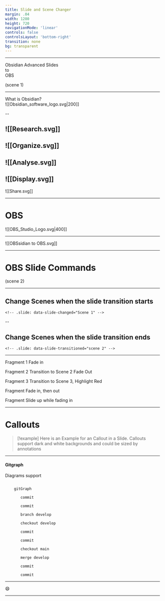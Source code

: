 ```yaml
---
title: Slide and Scene Changer
margin: .04
width: 1280
height: 720
navigationMode: 'linear'
controls: false
controlsLayout: 'bottom-right'
transition: none
bg: transparent
---
```

<grid drag="0 0" />

---

<!-- .slide: data-on-obs-scene-change= "true" -->
<!-- .slide: data-overview-shown= "Scene 3" -->

<!-- .slide: data-slide-name="Scene 1" -->
<!-- .slide: data-slide-changed="Scene 1" -->

<div>
Obsidian 
Advanced Slides <br>
to
<br> OBS 
</div>
<!-- element class="r-fit-text" -->

(scene 1)

---

<!-- .slide: data-slide-changed="Scene 2" -->
<!-- slide bg="rgba(0,0,0,.99)" -->
What is Obsidian?<bR>
![[Obsidian_software_logo.svg|200]]
<!-- element class="r-fit-text" -->


--

<!-- slide data-transition="none" -->
<!-- .slide: data-slide-changed="Scene 1" -->

![[Research.svg]]
--
<!-- .slide: data-slide-changed="Scene 1" -->

![[Organize.svg]]
--
<!-- .slide: data-slide-changed="Scene 1" -->
![[Analyse.svg]]
--
<!-- .slide: data-slide-changed="Scene 1" -->
![[Display.svg]]
--

<!-- .slide: data-slide-changed="Scene 1" -->
![[Share.svg]]

---
<!-- .slide: data-slide-changed="Scene 1" -->
# OBS<br>
![[OBS_Studio_Logo.svg|400]]



---
<!-- .slide: data-slide-changed="Scene 1" -->

<grid drag="75 75" drop="15 15" bg="rgba(255, 255, 255, 0.5)" style="border-radius:15px">
![[OBSsidian to OBS.svg]]
</grid>

---
<!-- slide data-transition="fade-in slide-out" -->
<!-- slide bg="black" -->
<!-- .slide: data-slide-changed="Scene 2" -->
# OBS Slide Commands
(scene 2)

---

<!-- slide data-transition="zoom-in slide-out" -->
<!-- .slide: data-slide-name="Scene 1" -->
<!-- .slide: data-slide-changed="Scene 1" -->


## Change Scenes when the slide transition starts 

```
<!-- .slide: data-slide-changed="Scene 1" -->
```

--

<!-- .slide: data-slide-transitioned="Scene 2" -->
<!-- slide data-transition="zoom" -->

## Change Scenes when the slide transition ends 
```
<!-- .slide: data-slide-transitioned="scene 2" -->
```
  
---

<!-- .slide: data-slide-changed="Scene 1" -->


Fragment 1 Fade in <!-- element class="fragment" -->

Fragment 2 Transition to Scene 2 Fade Out<!-- element class="fragment fade-out" data-fragment-shown="Scene 2" -->

Fragment 3 Transition to Scene 3, Highlight Red <!-- element class="fragment highlight-red" -->

<!-- element class data-fragment-shown="Scene 3" -->

Fragment Fade in, then out <!-- element class="fragment fade-in-then-out" -->
 
Fragment Slide up while fading in <!-- element class="fragment fade-up" -->

---

<!-- .slide: data-slide-changed="Scene 2" -->

# Callouts

> [!example]
> Here is an Example for an Callout in a Slide. Callouts support dark and white backgrounds and could be sized by annotations
  
---

<!-- .slide: data-transition="zoom-in slide-out" -->
<!-- .slide: data-slide-changed="Scene 1" -->

#### Gitgraph

Diagrams support

  

<grid drag="50 50" drop="-62 35" bg="transparent" style="border-radius:15px">

```mermaid

    gitGraph

       commit

       commit

       branch develop

       checkout develop

       commit

       commit

       checkout main

       merge develop

       commit

       commit

```

<!-- element data-diagram-width="250" -->

</grid>

---

<!-- .slide: data-slide-changed="Scene 1" -->
:smile:
<!-- element class="r-fit-text" -->

  
---